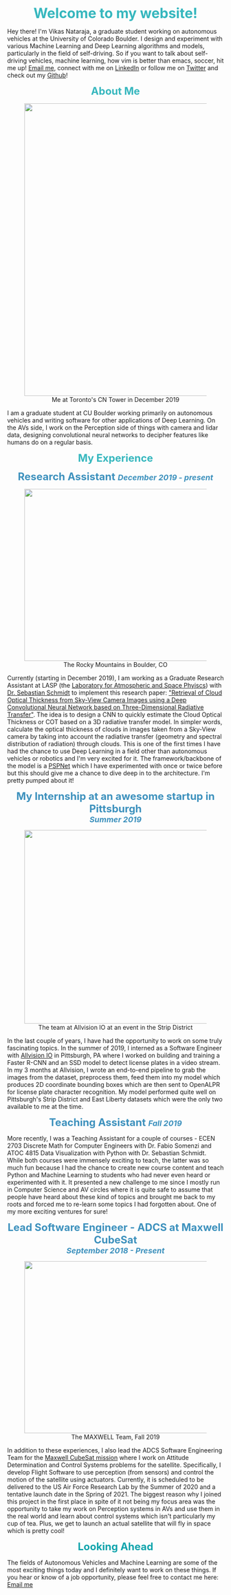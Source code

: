 <p align="center"> 
  <strong>
    <font size="6" color="36B7BE">
      Welcome to my website!
    </font>
  </strong>
</p>

Hey there! I'm Vikas Nataraja, a graduate student working on autonomous vehicles at the University of Colorado Boulder. I design and experiment with various Machine Learning and Deep Learning algorithms and models, particularly in the field of self-driving. So if you want to talk about self-driving vehicles, machine learning, how vim is better than emacs, soccer, hit me up! [Email me](mailto:viha4393@colorado.edu), connect with me on [LinkedIn](https://www.linkedin.com/in/vikas-hanasoge-nataraja/) or follow me on [Twitter](http://twitter.com/vikasnataraja) and check out my [Github](https://www.github.com/vikasnataraja)!

<p align="center"> 
  <strong>
    <font size="5" color="36B7BE">
      About Me
    </font>
  </strong>
</p>

<figure align="center">
  <img width="600" height="680" src="https://vikasnataraja.github.io/extras/cn_tower.jpg">
    <figcaption> Me at Toronto's CN Tower in December 2019</figcaption>
</figure>


I am a graduate student at CU Boulder working primarily on autonomous vehicles and writing software for other applications of Deep Learning. On the AVs side, I work on the Perception side of things with camera and lidar data, designing convolutional neural networks to decipher features like humans do on a regular basis.

<p align="center"> 
  <strong>
    <font size="5.5" color="36B7BE">
      My Experience
    </font>
  </strong>
</p>

<p align="center"> 
  <strong>
    <font size="5.5" color="3D91BD">
      Research Assistant <i> <font size="4">December 2019 - present </font> </i>
    </font>
  </strong>
</p>

<figure align="center">
  <img width="700" height="400" src="https://vikasnataraja.github.io/extras/east_campus.jpg">
    <figcaption>The Rocky Mountains in Boulder, CO</figcaption>
</figure>

Currently (starting in December 2019), I am working as a Graduate Research Assistant at LASP (the [Laboratory for Atmospheric and Space Phyiscs](http://lasp.colorado.edu/home/)) with [Dr. Sebastian Schmidt](https://www.colorado.edu/atoc/sebastian-schmidt) to implement this research paper: ["Retrieval of Cloud Optical Thickness from Sky-View Camera Images using a Deep Convolutional Neural Network based on Three-Dimensional Radiative Transfer"](https://www.mdpi.com/2072-4292/11/17/1962/htm). The idea is to design a CNN to quickly estimate the Cloud Optical Thickness or COT based on a 3D radiative transfer model. In simpler words, calculate the optical thickness of clouds in images taken from a Sky-View camera by taking into account the radiative transfer (geometry and spectral distribution of radiation) through clouds. This is one of the first times I have had the chance to use Deep Learning in a field other than autonomous vehicles or robotics and I'm very excited for it. The framework/backbone of the model is a [PSPNet](https://arxiv.org/pdf/1612.01105.pdf) which I have experimented with once or twice before but this should give me a chance to dive deep in to the architecture. I'm pretty pumped about it!


<p align="center"> 
  <strong>
    <font size="5.5" color="3D91BD">
        My Internship at an awesome startup in Pittsburgh <br/> <i> <font size="4"> Summer 2019 </font> </i>
    </font>
  </strong>
</p>

<figure align="center">
  <img width="700" height="450" src="https://vikasnataraja.github.io/extras/allvision.jpg">
    <figcaption>The team at Allvision IO at an event in the Strip District</figcaption>
</figure>

In the last couple of years, I have had the opportunity to work on some truly fascinating topics. In the summer of 2019, I interned as a Software Engineer with [Allvision IO](https://allvision.io/) in Pittsburgh, PA where I worked on building and training a Faster R-CNN and an SSD model to detect license plates in a video stream. In my 3 months at Allvision, I wrote an end-to-end pipeline to grab the images from the dataset, preprocess them, feed them into my model which produces 2D coordinate bounding boxes which are then sent to OpenALPR for license plate character recognition. My model performed quite well on Pittsburgh's Strip District and East Liberty datasets which were the only two available to me at the time. 


<p align="center"> 
  <strong>
    <font size="5.5" color="3D91BD">
        Teaching Assistant <i> <font size="4"> Fall 2019 </font> </i>
    </font>
  </strong>
</p>

More recently, I was a Teaching Assistant for a couple of courses - ECEN 2703 Discrete Math for Computer Engineers with Dr. Fabio Somenzi and ATOC 4815 Data Visualization with Python with Dr. Sebastian Schmidt. While both courses were immensely exciting to teach, the latter was so much fun because I had the chance to create new course content and teach Python and Machine Learning to students who had never even heard or experimented with it. It presented a new challenge to me since I mostly run in Computer Science and AV circles where  it is quite safe to assume that people have heard about these kind of topics and brought me back to my roots and forced me to re-learn some topics I had forgotten about. One of my more exciting ventures for sure!

<p align="center"> 
  <strong>
    <font size="5.5" color="3D91BD">
        Lead Software Engineer - ADCS at Maxwell CubeSat <br/> <i> <font size="4"> September 2018 - Present</font></i>
    </font>
  </strong>
</p>

<figure align="center">
  <img width="700" height="400" src="https://vikasnataraja.github.io/extras/maxwell.jpg">
    <figcaption>The MAXWELL Team, Fall 2019</figcaption>
</figure>

In addition to these experiences, I also lead the ADCS Software Engineering Team for the [Maxwell CubeSat mission](https://www.colorado.edu/project/maxwellcubesat/our-mission) where I work on Attitude Determination and Control Systems problems for the satellite. Specifically, I develop Flight Software to use perception (from sensors) and control the motion of the satellite using actuators. Currently, it is scheduled to be delivered to the US Air Force Research Lab by the Summer of 2020 and a tentative launch date in the Spring of 2021. The biggest reason why I joined this project in the first place in spite of it not being my focus area was the opportunity to take my work on Perception systems in AVs and use them in the real world and learn about control systems which isn't particularly my cup of tea. Plus, we get to launch an actual satellite that will fly in space which is pretty cool!



<p align="center"> 
  <strong>
    <font size="5.5" color="0FA4AC">
        Looking Ahead
    </font>
  </strong>
</p>

The fields of Autonomous Vehicles and Machine Learning are some of the most exciting things today and I definitely want to work on these things. If you hear or know of a job opportunity, please feel free to contact me here: [Email me](mailto:viha4393@colorado.edu) 

